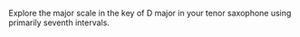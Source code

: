 Explore the major scale in the key of D major in your tenor saxophone using primarily seventh intervals.